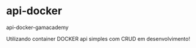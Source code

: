 # api-docker
api-docker-gamacademy

Utilizando container DOCKER
api simples com CRUD em desenvolvimento!
